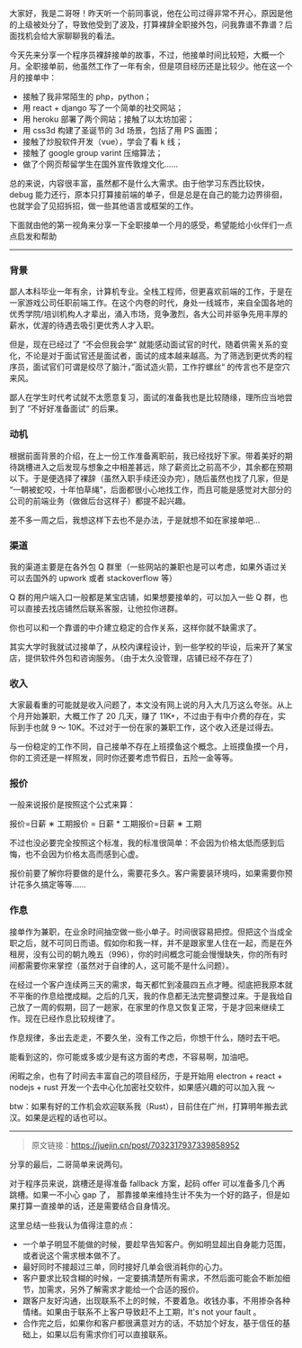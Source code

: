 大家好，我是二哥呀！昨天听一个前同事说，他在公司过得非常不开心，原因是他的上级被处分了，导致他受到了波及，打算裸辞全职接外包，问我靠谱不靠谱？后面找机会给大家聊聊我的看法。

今天先来分享一个程序员裸辞接单的故事，不过，他接单时间比较短，大概一个月。全职接单前，他虽然工作了一年有余，但是项目经历还是比较少。他在这一个月的接单中：

- 接触了我非常陌生的 php，python；
- 用 react + django 写了一个简单的社交网站；
- 用 heroku 部署了两个网站；接触了以太坊加密；
- 用 css3d 构建了圣诞节的 3d 场景，包括了用 PS 画图；
- 接触了炒股软件开发（vue），学会了看 k 线；
- 接触了 google group varint 压缩算法；
- 做了个网页帮留学生在国外宣传敦煌文化......

总的来说，内容很丰富，虽然都不是什么大需求。由于他学习东西比较快，debug 能力还行，原本只打算接前端的单子，但是总是在自己的能力边界徘徊，也就学会了见招拆招，做一些其他语言或框架的工作。

下面就由他的第一视角来分享一下全职接单一个月的感受，希望能给小伙伴们一点点启发和帮助

---

### 背景

鄙人本科毕业一年有余，计算机专业。全栈工程师，但更喜欢前端的工作，于是在一家游戏公司任职前端工作。在这个内卷的时代，身处一线城市，来自全国各地的优秀学院/培训机构人才辈出，涌入市场，竞争激烈，各大公司并驱争先用丰厚的薪水，优渥的待遇去吸引更优秀人才入职。

但是，现在已经过了 ”不会但我会学“ 就能感动面试官的时代，随着供需关系的变化，不论是对于面试官还是面试者，面试的成本越来越高。为了筛选到更优秀的程序员，面试官们可谓是绞尽了脑汁，”面试造火箭，工作拧螺丝“ 的传言也不是空穴来风。

鄙人在学生时代考试就不太愿意复习，面试的准备我也是比较随缘，理所应当地尝到了 ”不好好准备面试“ 的后果。

### 动机

根据前面背景的介绍，在上一份工作准备离职前，我已经找好下家。带着美好的期待跳槽进入之后发现与想象之中相差甚远，除了薪资比之前高不少，其余都在预期以下。于是便选择了裸辞（虽然入职手续还没办完），随后虽然也找了几家，但是 “一朝被蛇咬，十年怕草绳”，后面都很小心地找工作，而且可能是感觉对大部分的公司的前端业务（做做后台这样子）都提不起兴趣。

差不多一周之后，我想这样下去也不是办法，于是就想不如在家接单吧...

### 渠道

我的渠道主要是在各外包 Q 群里（一些网站的兼职也是可以考虑，如果外语过关可以去国外的 upwork 或者 stackoverflow 等）

Q 群的用户端入口一般都是某宝店铺，如果想要接单的，可以加入一些 Q 群，也可以直接去找店铺然后联系客服，让他拉你进群。

你也可以和一个靠谱的中介建立稳定的合作关系，这样你就不缺需求了。

其实大学时我就试过接单了，从校内课程设计，到一些学校的毕设，后来开了某宝店，提供软件外包和咨询服务。（由于太久没管理，店铺已经不存在了）

### 收入

大家最看重的可能就是收入问题了，本文没有网上说的月入大几万这么夸张。从上个月开始兼职，大概工作了 20 几天，赚了 11K+，不过由于有中介费的存在，实际到手也就 9 ～ 10K。不过对于一份在家的兼职工作，这个收入还是过得去。

与一份稳定的工作不同，自己接单不存在上班摸鱼这个概念。上班摸鱼摸一个月，你的工资还是一样照发，同时你还要考虑节假日，五险一金等等。

### 报价

一般来说报价是按照这个公式来算：

报价=日薪 ∗ 工期报价 = 日薪 \* 工期报价=日薪 ∗ 工期

不过也没必要完全按照这个标准，我的标准很简单：不会因为价格太低而感到后悔，也不会因为价格太高而感到心虚。

报价前要了解你将要做的是什么，需要花多久。客户需要装环境吗，如果需要你预计花多久搞定等等......

### 作息

接单作为兼职，在业余时间抽空做一些小单子。时间很容易把控。但把这个当成全职之后，就不可同日而语。假如你和我一样，并不是跟家里人住在一起，而是在外租房，没有公司的朝九晚五（996），你的时间概念可能会慢慢缺失，你的所有时间都需要你来掌控（虽然对于自律的人，这可能不是什么问题）。

在经过一个客户连续两三天的需求，每天都忙到凌晨四五点才睡。彻底把我原本就不平衡的作息给搅成糊。之后的几天，我的作息都无法完整调整过来。于是我给自己放了一周的假期，回了一趟家，在家里的作息又恢复正常，于是才回来继续工作。现在已经作息比较规律了。

作息规律，多出去走走，不要久坐，没有工作之后，你想干什么，随时去干吧。

能看到这的，你可能或多或少是有这方面的考虑，不容易啊，加油吧。

闲暇之余，也有了时间去丰富自己的项目经历，于是开始用 electron + react + nodejs + rust 开发一个去中心化加密社交软件，如果感兴趣的可以加入我 ～

btw：如果有好的工作机会欢迎联系我（Rust），目前住在广州，打算明年搬去武汉。如果是远程的话也可以。

---

> 原文链接：https://juejin.cn/post/7032317937339858952

分享的最后，二哥简单来说两句。

对于程序员来说，跳槽还是得准备 fallback 方案，起码 offer 可以准备多几个再跳槽。如果一不小心 gap 了， 那靠接单来维持生计不失为一个好的路子，但是如果打算一直接单的话，还是需要结合自身情况。

这里总结一些我认为值得注意的点：

- 一个单子明显不能做的时候，要趁早告知客户。例如明显超出自身能力范围，或者说这个需求根本做不了。
- 最好同时不接超过三单，同时接好几单会很消耗你的心力。
- 客户要求比较含糊的时候，一定要搞清楚所有需求，不然后面可能会不断加细节，加需求，另外了解需求才能给一个合适的报价。
- 跟客户友好沟通，出现联系不上的时候，不要着急。收钱办事，不用掺杂各种情绪。如果由于联系不上客户导致赶不上工期，It's not your fault 。
- 合作完之后，如果你和客户都很满意对方的话，不妨加个好友，基于信任的基础上，如果以后有需求你们可以直接联系。
